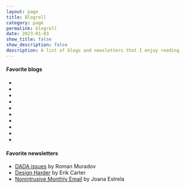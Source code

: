```yaml
---
layout: page
title: Blogroll
category: page
permalink: blogroll
date: 2023-01-03
show_title: false
show_description: false
description: A list of blogs and newsletters that I enjoy reading
---
```


#### Favorite blogs

- <rss-reader data-title="Alejandra's blog" data-author="Alejandra Striuk" data-url="https://striuk.tumblr.com" data-feed="rss"></rss-reader>
- <rss-reader data-title="Ariana's blog"  data-author="Ariana Escobar" data-url="https://blog.arianaescobar.com" data-feed="feed.rss"></rss-reader>
- <rss-reader data-title="Erica's blog" data-author="Erica Fustero" data-url="https://www.ericafustero.com/blog" data-feed="feed"></rss-reader>
- <rss-reader data-title="Feed" data-author="Mu-An Chiou" data-url="https://muan.co" data-feed="feed.xml"></rss-reader>
- <rss-reader data-title="Interconnected" data-author="Matt Webb" data-url="https://interconnected.org/home" data-feed="feed"></rss-reader>
- <rss-reader data-title="Notes" data-author="Mu-An Chiou" data-url="https://muan.co" data-feed="notes.xml"></rss-reader>
- <rss-reader data-title="Notes" data-author="Sam Lavigne" data-url="https://lav.io/notes" data-feed="index.xml"></rss-reader>
- <rss-reader data-title="Notes, blog posts, etc." data-author="Robin Sloan" data-url="https://www.robinsloan.com" data-feed="feed.xml"></rss-reader>
- <rss-reader data-title="Tom's blog" data-author="Tom MacWright" data-url="https://macwright.com" data-feed="rss.xml"></rss-reader>
- <rss-reader data-title="v's blog" data-author="v buckenham" data-url="https://v21.io/blog" data-feed="feed.xml"></rss-reader>

<!--<rss-reader data-title="" data-feed="https://www.anabulnes.com/blog?format=rss"></rss-reader>-->

#### Favorite newsletters

- [DADA issues](https://bluebed.substack.com) by Roman Muradov
- [Design Harder](https://designharder.substack.com) by Erik Carter
- [Nonintrusive Monthly Email](https://us9.campaign-archive.com/home/?u=a4c8b2c7fbc757f10dbda8808&id=dfc484dd24) by Joana Estrela
